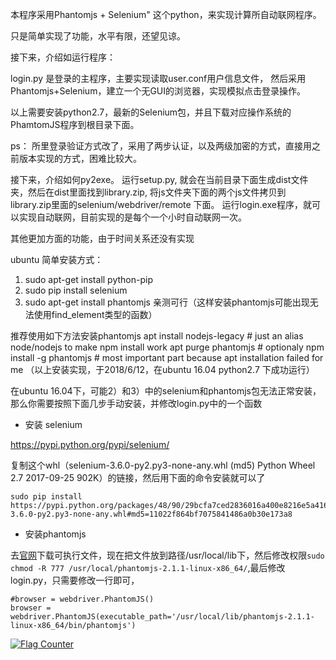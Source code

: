 本程序采用Phantomjs + Selenium" 这个python，来实现计算所自动联网程序。

只是简单实现了功能，水平有限，还望见谅。

接下来，介绍如运行程序：

login.py 是登录的主程序，主要实现读取user.conf用户信息文件，
然后采用Phantomjs+Selenium，建立一个无GUI的浏览器，实现模拟点击登录操作。

以上需要安装python2.7，最新的Selenium包，并且下载对应操作系统的PhamtomJS程序到根目录下面。

ps： 所里登录验证方式改了，采用了两步认证，以及两级加密的方式，直接用之前版本实现的方式，困难比较大。

接下来，介绍如何py2exe。
运行setup.py, 就会在当前目录下面生成dist文件夹，然后在dist里面找到library.zip, 
将js文件夹下面的两个js文件拷贝到library.zip里面的selenium/webdriver/remote 下面。
运行login.exe程序，就可以实现自动联网，目前实现的是每个一个小时自动联网一次。


其他更加方面的功能，由于时间关系还没有实现

ubuntu 简单安装方式：
1) sudo apt-get install python-pip
2) sudo pip install selenium
3) sudo apt-get install phantomjs 亲测可行（这样安装phantomjs可能出现无法使用find_element类型的函数）

推荐使用如下方法安装phantomjs
apt install nodejs-legacy # just an alias node/nodejs to make npm install work
apt purge phantomjs       # optionaly
npm install -g phantomjs  # most important part because apt installation failed for me
（以上安装实现，于2018/6/12，在ubuntu 16.04 python2.7 下成功运行）

在ubuntu 16.04下，可能2）和3）中的selenium和phantomjs包无法正常安装，那么你需要按照下面几步手动安装，并修改login.py中的一个函数

+ 安装 selenium

https://pypi.python.org/pypi/selenium/

复制这个whl（selenium-3.6.0-py2.py3-none-any.whl (md5) 	Python Wheel 	2.7 	2017-09-25 	902K）的链接，然后用下面的命令安装就可以了

```
sudo pip install https://pypi.python.org/packages/48/90/29bcfa7ced2836016a400e8216e5a4166a71923b05d452ee7ee9e8775156/selenium-3.6.0-py2.py3-none-any.whl#md5=11022f864bf7075841486a0b30e173a8
```


+ 安装phantomjs

去[官网](http://phantomjs.org/download.html)下载可执行文件，现在把文件放到路径/usr/local/lib下，然后修改权限```sudo chmod -R 777 /usr/local/phantomjs-2.1.1-linux-x86_64/```,最后修改login.py，只需要修改一行即可，

```
#browser = webdriver.PhantomJS()
browser = webdriver.PhantomJS(executable_path='/usr/local/lib/phantomjs-2.1.1-linux-x86_64/bin/phantomjs')

```
<a href="https://info.flagcounter.com/Y4Mt"><img src="https://s11.flagcounter.com/count2/Y4Mt/bg_FFFFFF/txt_000000/border_CCCCCC/columns_2/maxflags_10/viewers_0/labels_0/pageviews_0/flags_0/percent_0/" alt="Flag Counter" border="0"></a>
